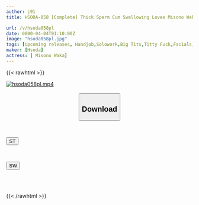 ```yaml
---
author: j91
title: HSODA-058 [Complete] Thick Sperm Cum Swallowing Loves Misono Waka's Daily Semen Healthy Life [Chomeme]

url: /v/hsoda058pl
date: 0000-04-04T01:10:00Z
image: "hsoda058pl.jpg"
tags: [Upcoming releases, Handjob,Solowork,Big Tits,Titty Fuck,Facials,Cum	]
maker: [Hsoda]
actress: [ Misono Waka]
---
```



{{< rawhtml >}}

<div class="video" data-videoid="pending_link.html">
    <a href="javascript:;">
        <img src="/v/hsoda058pl/hsoda058pl.jpg" width="WIDTH" height="HEIGHT" alt="hsoda058pl.mp4" loading="lazy">
    </a>
</div>

<script type="text/javascript" src="https://j91.asia/asset/on-demand-pend.js"></script>

<br>
  <link rel="stylesheet" href="https://j91.asia/asset/bs5.css">
  
  <center>
  <button class="btn btn-primary" type="button" data-bs-toggle="collapse" data-bs-target=".multi-collapse" aria-expanded="false" aria-controls="multiCollapseExample1 multiCollapseExample2"><h2>Download</h2></button></center>
</p>
<div class="row">
  <div class="col">
    <div class="collapse multi-collapse" id="multiCollapseExample1">
      <div class="card card-body">
	      	      <br>
<div class="buttons">  
<p><a href="https://j91.asia/pending_link.html" target="_blank"><button class="btn-hover color-3"><i class="fa fa-download"></i> ST</button></a></p></div>
    </div>
  </div>
</div>
  <div class="col">
    <div class="collapse multi-collapse" id="multiCollapseExample2">
      <div class="card card-body">
	      <br>
<div class="buttons">
<p><a href="https://j91.asia/pending_link.html" target="_blank"><button class="btn-hover color-2"><i class="fa fa-download"></i> SW</button></a></p></div>
<br><br>
      </div>
    </div>
  </div>
</div>

{{< /rawhtml >}}